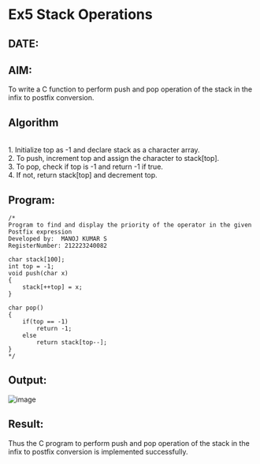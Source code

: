 # Ex5 Stack Operations
## DATE:
## AIM:
To write a C function to perform push and pop operation of the stack in the infix to postfix conversion.

## Algorithm
<br>1. Initialize top as -1 and declare stack as a character array.
<br>2. To push, increment top and assign the character to stack[top].
<br>3. To pop, check if top is -1 and return -1 if true.
<br>4. If not, return stack[top] and decrement top.

## Program:
```
/*
Program to find and display the priority of the operator in the given Postfix expression
Developed by:  MANOJ KUMAR S
RegisterNumber: 212223240082
 
char stack[100]; 
int top = -1; 
void push(char x) 
{ 
    stack[++top] = x; 
} 
 
char pop() 
{ 
    if(top == -1) 
        return -1; 
    else 
        return stack[top--]; 
} 
*/
```

## Output:
![image](https://github.com/user-attachments/assets/eaa49ad7-dc4f-4985-8368-c884d11b93e2)



## Result:
Thus the C program to perform push and pop operation of the stack in the infix to postfix conversion is implemented successfully.

